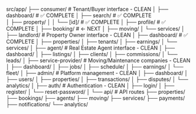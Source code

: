 src/app/
├── consumer/                 # Tenant/Buyer interface - CLEAN
│   ├── dashboard/           # ✅ COMPLETE
│   ├── search/              # ✅ COMPLETE  
│   ├── property/
│   │   └── [id]/           # ✅ COMPLETE
│   ├── profile/            # ✅ COMPLETE
│   ├── booking/            # ← NEXT
│   ├── moving/
│   └── services/
│
├── landlord/                # Property Owner interface - CLEAN
│   ├── dashboard/          # ✅ COMPLETE
│   ├── properties/
│   ├── tenants/
│   ├── earnings/
│   └── services/
│
├── agent/                   # Real Estate Agent interface - CLEAN
│   ├── dashboard/
│   ├── listings/
│   ├── clients/
│   ├── commissions/
│   └── leads/
│
├── service-provider/        # Moving/Maintenance companies - CLEAN
│   ├── dashboard/
│   ├── jobs/
│   ├── schedule/
│   ├── earnings/
│   └── fleet/
│
├── admin/                   # Platform management - CLEAN
│   ├── dashboard/
│   ├── users/
│   ├── properties/
│   ├── transactions/
│   ├── disputes/
│   └── analytics/
│
├── auth/                    # Authentication - CLEAN
│   ├── login/
│   ├── register/
│   └── reset-password/
│
└── api/                     # API routes
    ├── properties/
    ├── bookings/
    ├── agents/
    ├── moving/
    ├── services/
    ├── payments/
    ├── notifications/
    └── analytics/